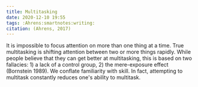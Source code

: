 ```yaml
---
title: Multitasking
date: 2020-12-10 19:55
tags: :Ahrens:smartnotes:writing:
citation: (Ahrens, 2017)
---
```


It is impossible to focus attention on more than one thing at a time. True multitasking is shifting attention between two or more things rapidly. While people believe that they can get better at multitasking, this is based on two fallacies: 1) a lack of a control group, 2) the mere-exposure effect (Bornstein 1989). We conflate familiarity with skill. In fact, attempting to multitask constantly reduces one's ability to multitask. 
